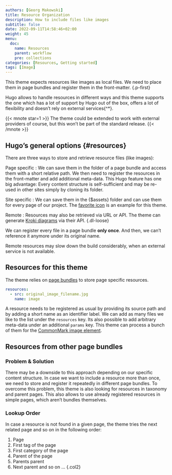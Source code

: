 ```yaml
---
authors: [Georg Makowski]
title: Resource Organization
description: How to include files like images
subtitle: false
date: 2022-09-11T14:58:46+02:00 
weight: 45
menu:
  doc:
    name: Resources
    parent: workflow 
    pre: collections
categories: [Resources, Getting started]
tags: [Image]
---
```


This theme expects resources like images as local files. We need to place them in page bundles and register them in the front-matter.
{.p-first} <!--more-->

Hugo allows to handle resources in different ways and this theme supports the one which has a lot of support by Hugo out of the box, offers a lot of flexibility and doesn’t rely on external services{^*}.

{{< mnote star=1 >}}
The theme could be extended to work with external providers of course, but this won’t be part of the standard release.
{{< /mnote >}}

## Hugo’s general options {#resources}

There are three ways to store and retrieve resource files (like images):

Page specific
: We can save them in the folder of a page bundle and access them with a short relative path. We then need to register the resources in the front-matter and add additional meta-data. This Hugo feature has one big advantage: Every content structure is self-sufficient and may be re-used in other sites simply by cloning its folder.

Site specific
: We can save them in the {$assets} folder and can use them for every page of our project. The [favorite icon](/doc/site/favicon) is an example for this theme.

Remote
: Resources may also be retrieved via URL or API. The theme can generate [Kroki diagrams](https://kroki.io) via their API.
{.dl-loose}

We can register every file in a page bundle **only once**. And then, we can’t reference it anymore under its original name.

Remote resources may slow down the build considerably, when an external service is not available. 

## Resources for this theme

The theme relies on [page bundles](/doc/intro/workflow/content#bundles) to store page specific resources.

```YAML {.left}
resources:
  - src: original_image_filename.jpg
    name: image
```

A resource needs to be registered as usual by providing its source path and by adding a short name as an identifier label. We can add as many files we like to the list under the `resources` key. Its also possible to add arbitrary meta-data under an additional `params` key. This theme can process a bunch of them for the [CommonMark image element](doc/basic/image/syntax#resource-meta-data).

## Resources from other page bundles

### Problem & Solution

There may be a downside to this approach depending on our specific content structure. In case we want to include a resource more than once, we need to store and register it repeatedly in different page bundles. To overcome this problem, this theme is also looking for resources in taxonomy and parent pages. This also allows to use already registered resources in simple pages, which aren’t bundles themselves.

### Lookup Order

In case a resource is not found in a given page, the theme tries the next related page and so on in the following order:

1. Page
2. First tag of the page
3. First category of the page
4. Parent of the page
5. Parents parent
6. Next parent and so on …
{.col2}
